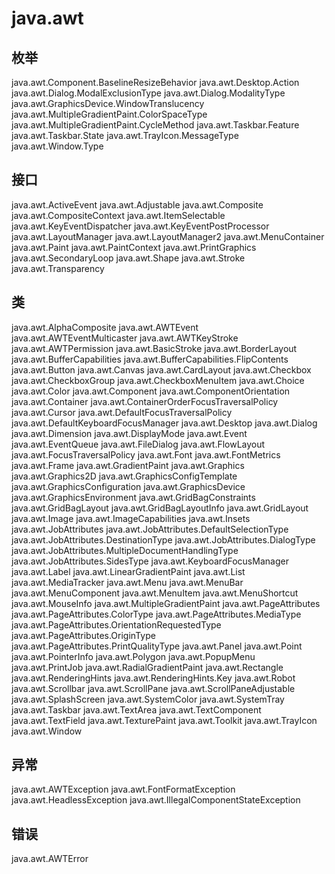 # java.awt

## 枚举

java.awt.Component.BaselineResizeBehavior
java.awt.Desktop.Action
java.awt.Dialog.ModalExclusionType
java.awt.Dialog.ModalityType
java.awt.GraphicsDevice.WindowTranslucency
java.awt.MultipleGradientPaint.ColorSpaceType
java.awt.MultipleGradientPaint.CycleMethod
java.awt.Taskbar.Feature
java.awt.Taskbar.State
java.awt.TrayIcon.MessageType
java.awt.Window.Type

## 接口

java.awt.ActiveEvent
java.awt.Adjustable
java.awt.Composite
java.awt.CompositeContext
java.awt.ItemSelectable
java.awt.KeyEventDispatcher
java.awt.KeyEventPostProcessor
java.awt.LayoutManager
java.awt.LayoutManager2
java.awt.MenuContainer
java.awt.Paint
java.awt.PaintContext
java.awt.PrintGraphics
java.awt.SecondaryLoop
java.awt.Shape
java.awt.Stroke
java.awt.Transparency

## 类

java.awt.AlphaComposite
java.awt.AWTEvent
java.awt.AWTEventMulticaster
java.awt.AWTKeyStroke
java.awt.AWTPermission
java.awt.BasicStroke
java.awt.BorderLayout
java.awt.BufferCapabilities
java.awt.BufferCapabilities.FlipContents
java.awt.Button
java.awt.Canvas
java.awt.CardLayout
java.awt.Checkbox
java.awt.CheckboxGroup
java.awt.CheckboxMenuItem
java.awt.Choice
java.awt.Color
java.awt.Component
java.awt.ComponentOrientation
java.awt.Container
java.awt.ContainerOrderFocusTraversalPolicy
java.awt.Cursor
java.awt.DefaultFocusTraversalPolicy
java.awt.DefaultKeyboardFocusManager
java.awt.Desktop
java.awt.Dialog
java.awt.Dimension
java.awt.DisplayMode
java.awt.Event
java.awt.EventQueue
java.awt.FileDialog
java.awt.FlowLayout
java.awt.FocusTraversalPolicy
java.awt.Font
java.awt.FontMetrics
java.awt.Frame
java.awt.GradientPaint
java.awt.Graphics
java.awt.Graphics2D
java.awt.GraphicsConfigTemplate
java.awt.GraphicsConfiguration
java.awt.GraphicsDevice
java.awt.GraphicsEnvironment
java.awt.GridBagConstraints
java.awt.GridBagLayout
java.awt.GridBagLayoutInfo
java.awt.GridLayout
java.awt.Image
java.awt.ImageCapabilities
java.awt.Insets
java.awt.JobAttributes
java.awt.JobAttributes.DefaultSelectionType
java.awt.JobAttributes.DestinationType
java.awt.JobAttributes.DialogType
java.awt.JobAttributes.MultipleDocumentHandlingType
java.awt.JobAttributes.SidesType
java.awt.KeyboardFocusManager
java.awt.Label
java.awt.LinearGradientPaint
java.awt.List
java.awt.MediaTracker
java.awt.Menu
java.awt.MenuBar
java.awt.MenuComponent
java.awt.MenuItem
java.awt.MenuShortcut
java.awt.MouseInfo
java.awt.MultipleGradientPaint
java.awt.PageAttributes
java.awt.PageAttributes.ColorType
java.awt.PageAttributes.MediaType
java.awt.PageAttributes.OrientationRequestedType
java.awt.PageAttributes.OriginType
java.awt.PageAttributes.PrintQualityType
java.awt.Panel
java.awt.Point
java.awt.PointerInfo
java.awt.Polygon
java.awt.PopupMenu
java.awt.PrintJob
java.awt.RadialGradientPaint
java.awt.Rectangle
java.awt.RenderingHints
java.awt.RenderingHints.Key
java.awt.Robot
java.awt.Scrollbar
java.awt.ScrollPane
java.awt.ScrollPaneAdjustable
java.awt.SplashScreen
java.awt.SystemColor
java.awt.SystemTray
java.awt.Taskbar
java.awt.TextArea
java.awt.TextComponent
java.awt.TextField
java.awt.TexturePaint
java.awt.Toolkit
java.awt.TrayIcon
java.awt.Window

## 异常

java.awt.AWTException
java.awt.FontFormatException
java.awt.HeadlessException
java.awt.IllegalComponentStateException

## 错误

java.awt.AWTError




